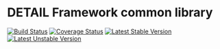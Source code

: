 # DETAIL Framework common library

[![Build Status](https://travis-ci.org/ivan-wolf/dfw-core.svg?branch=master)](https://travis-ci.org/ivan-wolf/dfw-core)
[![Coverage Status](https://img.shields.io/coveralls/ivan-wolf/dfw-core.svg)](https://coveralls.io/r/ivan-wolf/dfw-core)
[![Latest Stable Version](https://poser.pugx.org/detailnet/dfw-core/v/stable.svg)](https://packagist.org/packages/detailnet/dfw-core)
[![Latest Unstable Version](https://poser.pugx.org/detailnet/dfw-core/v/unstable.svg)](https://packagist.org/packages/detailnet/dfw-core)

